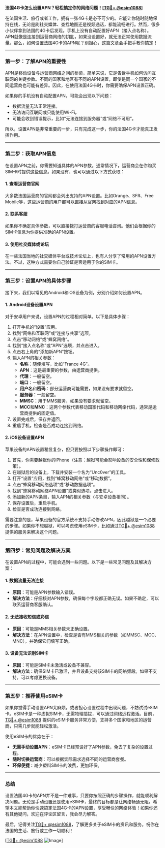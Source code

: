 **法国4G卡怎么设置APN？轻松搞定你的网络问题！[[TG💪+ @esim1088](https://t.me/s/esim1088)]**

在法国生活、旅行或者工作，拥有一张4G卡是必不可少的。它能让你随时随地保持在线，无论是刷社交媒体、查找地图还是视频通话，都能流畅进行。然而，很多小伙伴拿到法国的4G卡后发现，手机上没有自动配置好APN（接入点名称）。APN就像是连接到运营商网络的钥匙，如果没设置好，就无法正常使用数据流量。那么，如何设置法国4G卡的APN呢？别担心，这篇文章会手把手教你搞定！

---

### **第一步：了解APN的重要性**
APN是移动设备与运营商网络之间的桥梁，简单来说，它是告诉手机如何访问互联网的关键参数。不同的国家和地区有不同的APN设置，即使是同一个国家的不同运营商也可能有差异。因此，在使用法国4G卡时，你需要确保APN设置正确。

如果你的手机没有自动配置APN，可能会出现以下问题：
- 数据流量无法正常连接。
- 无法访问互联网或只能使用Wi-Fi。
- 可能会收到错误提示，比如“无法连接到服务器”或“网络不可用”。

所以，设置APN是非常重要的一步，只有完成这一步，你的法国4G卡才能真正发挥作用。

---

### **第二步：获取APN信息**
在设置APN之前，你需要知道具体的APN参数。通常情况下，运营商会在你购买SIM卡时提供这些信息。如果没有，也可以通过以下方式获取：

#### **1. 查看运营商官网**
大多数法国运营商的官网都会列出支持的APN设置。比如Orange、SFR、Free Mobile等，这些运营商的用户都可以直接从官网找到对应的APN信息。

#### **2. 联系客服**
如果你不确定具体参数，可以直接拨打运营商的客服电话咨询。他们会根据你的SIM卡信息为你提供准确的APN设置。

#### **3. 使用社交媒体或论坛**
在一些法国当地的社交媒体平台或技术论坛上，也有人分享了常用的APN设置方法。不过，这种方式需要你自己验证是否适用于你的SIM卡。

---

### **第三步：设置APN的具体步骤**
接下来，我们以常见的Android和iOS设备为例，分别介绍如何设置APN。

#### **1. Android设备设置APN**
对于安卓用户来说，设置APN的过程相对简单。以下是具体步骤：

1. 打开手机的“设置”应用。
2. 找到“网络和互联网”或“连接与共享”选项。
3. 点击“移动网络”或“蜂窝网络”。
4. 找到“接入点名称”或“APN”选项，并点击进入。
5. 点击右上角的“添加新APN”按钮。
6. 输入APN的相关参数：
   - **名称**：随便填写，比如“France 4G”。
   - **APN**：这是最重要的参数，由运营商提供。
   - **代理**：一般留空。
   - **端口**：一般留空。
   - **用户名**和**密码**：部分运营商可能需要，如果没有要求就留空。
   - **服务器**：一般留空。
   - **MMSC**：用于MMS服务，如果没有要求就留空。
   - **MCC**和**MNC**：这两个参数代表移动国家代码和移动网络代码，通常是运营商提供的固定值。
7. 设置完成后，保存并返回。
8. 重启手机，检查是否成功连接到网络。

#### **2. iOS设备设置APN**
苹果设备的APN设置稍显复杂，但只要按照以下步骤操作即可：

1. 首先，你需要越狱你的iPhone（注意：越狱可能会影响设备的安全性和保修政策）。
2. 在越狱后的设备上，下载并安装一个名为“Unc0ver”的工具。
3. 打开“设置”应用，找到“蜂窝移动网络”或“移动数据”。
4. 点击“蜂窝移动网络选项”或“移动数据选项”。
5. 找到“蜂窝移动网络APN设置”或类似选项，点击进入。
6. 添加新的APN条目，输入APN的相关参数（与安卓设备相同）。
7. 保存设置后，重启手机。
8. 检查是否成功连接到网络。

需要注意的是，苹果设备的官方系统不支持手动修改APN，因此越狱是一个必要的步骤。如果你不想越狱，可以考虑使用eSIM卡，比如通过[TG💪+ @esim1088](https://t.me/s/esim1088) 提供的服务来解决这个问题。

---

### **第四步：常见问题及解决方案**
在设置APN的过程中，可能会遇到一些问题。以下是一些常见问题及其解决方案：

#### **1. 数据流量无法连接**
- **原因**：可能是APN参数输入错误。
- **解决方法**：仔细核对APN参数，确保每个字段都正确无误。如果不确定，可以联系运营商客服确认。

#### **2. 无法接收短信或彩信**
- **原因**：可能是MMS相关参数未正确设置。
- **解决方法**：在APN设置中，检查是否有MMS相关的参数（如MMSC、MCC、MNC），并确保它们填写正确。

#### **3. 设备无法识别SIM卡**
- **原因**：可能是SIM卡未激活或设备不兼容。
- **解决方法**：确保SIM卡已激活，并且设备支持该SIM卡的网络频段。如果不支持，可以考虑更换设备。

---

### **第五步：推荐使用eSIM卡**
如果你觉得手动设置APN太麻烦，或者担心设置过程中出现问题，不妨试试eSIM卡。eSIM卡是一种虚拟SIM卡，无需物理插拔，可以通过网络远程激活。目前，[TG💪+ @esim1088](https://t.me/s/esim1088) 提供的eSIM卡服务非常方便，支持多个国家和地区的运营商，只需几步就能轻松激活。

使用eSIM卡的优势在于：
- **无需手动设置APN**：eSIM卡已经预设好了APN参数，免去了复杂的设置过程。
- **随时切换运营商**：可以根据实际需求选择不同的运营商套餐。
- **环保便捷**：减少塑料SIM卡的浪费，更加环保。

---

### **总结**
设置法国4G卡的APN并不是一件难事，只要你按照正确的步骤操作，就能顺利解决问题。无论是手动设置还是使用eSIM卡，最终的目标都是让网络畅通无阻。希望本文能帮助你快速搞定法国4G卡的APN设置，享受畅快的网络体验！如果你还有其他疑问，欢迎在评论区留言，我会尽力解答。

最后，记得关注[TG💪+ @esim1088](https://t.me/s/esim1088)，了解更多关于eSIM卡的资讯和服务。祝你在法国的生活、旅行或工作一切顺利！

[[TG💪+ @esim1088](https://t.me/s/esim1088) ![Image](https://i.postimg.cc/4NQfJmqS/Snipaste-2025-05-13-00-14-12.png)]